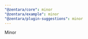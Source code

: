 ```yaml
---
"@zentara/core": minor
"@zentara/example": minor
"@zentara/plugin-suggestions": minor
---
```


Minor
